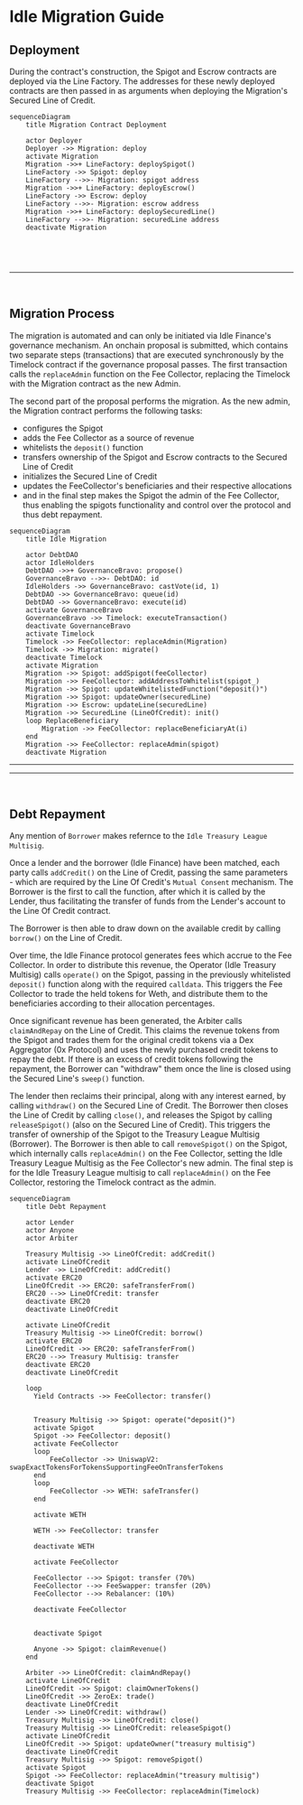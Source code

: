 # Idle Migration Guide

## Deployment

During the contract's construction, the Spigot and Escrow contracts are deployed via the Line Factory. The addresses for these newly deployed contracts are then passed in as arguments when deploying the Migration's Secured Line of Credit.

```mermaid
sequenceDiagram
    title Migration Contract Deployment

    actor Deployer
    Deployer ->> Migration: deploy
    activate Migration
    Migration ->>+ LineFactory: deploySpigot()
    LineFactory ->> Spigot: deploy
    LineFactory -->>- Migration: spigot address
    Migration ->>+ LineFactory: deployEscrow()
    LineFactory ->> Escrow: deploy
    LineFactory -->>- Migration: escrow address
    Migration ->>+ LineFactory: deploySecuredLine()
    LineFactory -->>- Migration: securedLine address
    deactivate Migration

```
&nbsp;
---
---
&nbsp;

## Migration Process

The migration is automated and can only be initiated via Idle Finance's governance mechanism. An onchain proposal is submitted, which contains two separate steps (transactions) that are executed synchronously by the Timelock contract if the governance proposal passes. The first transaction calls the `replaceAdmin` function on the Fee Collector, replacing the Timelock with the Migration contract as the new Admin.

The second part of the proposal performs the migration. As the new admin, the Migration contract performs the following tasks:

- configures the Spigot
- adds the Fee Collector as a source of revenue
- whitelists the `deposit()` function
- transfers ownership of the Spigot and Escrow contracts to the Secured Line of Credit
- initializes the Secured Line of Credit
- updates the FeeCollector's beneficiaries and their respective allocations
- and in the final step makes the Spigot the admin of the Fee Collector, thus enabling the spigots functionality and control over the protocol and thus debt repayment.

```mermaid
sequenceDiagram
    title Idle Migration

    actor DebtDAO
    actor IdleHolders
    DebtDAO ->>+ GovernanceBravo: propose()
    GovernanceBravo -->>- DebtDAO: id
    IdleHolders ->> GovernanceBravo: castVote(id, 1)
    DebtDAO ->> GovernanceBravo: queue(id)
    DebtDAO ->> GovernanceBravo: execute(id)
    activate GovernanceBravo
    GovernanceBravo ->> Timelock: executeTransaction()
    deactivate GovernanceBravo
    activate Timelock
    Timelock ->> FeeCollector: replaceAdmin(Migration)
    Timelock ->> Migration: migrate()
    deactivate Timelock
    activate Migration
    Migration ->> Spigot: addSpigot(feeCollector)
    Migration ->> FeeCollector: addAddressToWhitelist(spigot_)
    Migration ->> Spigot: updateWhitelistedFunction("deposit()")
    Migration ->> Spigot: updateOwner(securedLine)
    Migration ->> Escrow: updateLine(securedLine)
    Migration ->> SecuredLine (LineOfCredit): init()
    loop ReplaceBeneficiary
        Migration ->> FeeCollector: replaceBeneficiaryAt(i)
    end
    Migration ->> FeeCollector: replaceAdmin(spigot)
    deactivate Migration

```

---
---
&nbsp;
## Debt Repayment

Any mention of `Borrower` makes refernce to the `Idle Treasury League Multisig`.

Once a lender and the borrower (Idle Finance) have been matched, each party calls `addCredit()` on the Line of Credit, passing the same parameters - which are required by the Line Of Credit's `Mutual Consent` mechanism.  The Borrower is the first to call the function, after which it is called by the Lender, thus facilitating the transfer of funds from the Lender's account to the Line Of Credit contract.

The Borrower is then able to draw down on the available credit by calling `borrow()` on the Line of Credit.

Over time, the Idle Finance protocol generates fees which accrue to the Fee Collector.  In order to distribute this revenue, the Operator (Idle Treasury Multisig) calls `operate()` on the Spigot, passing in the previously whitelisted `deposit()` function along with the required `calldata`.  This triggers the Fee Collector to trade the held tokens for Weth, and distribute them to the beneficiaries according to their allocation percentages.

Once significant revenue has been generated, the Arbiter calls `claimAndRepay` on the Line of Credit. This claims the revenue tokens from the Spigot and trades them for the original credit tokens via a Dex Aggregator (0x Protocol) and uses the newly purchased credit tokens to repay the debt. If there is an excess of credit tokens following the repayment, the Borrower can "withdraw" them once the line is closed using the Secured Line's `sweep()` function.

The lender then reclaims their principal, along with any interest earned, by calling `withdraw()` on the Secured Line of Credit. The Borrower then closes the Line of Credit by calling `close()`, and releases the Spigot by calling `releaseSpigot()` (also on the Secured Line of Credit). This triggers the transfer of ownership of the Spigot to the Treasury League Multisig (Borrower). The Borrower is then able to call `removeSpigot()` on the Spigot, which internally calls `replaceAdmin()` on the Fee Collector, setting the Idle Treasury League Multisig as the Fee Collector's new admin.  The final step is for the Idle Treasury League multisig to call `replaceAdmin()` on the Fee Collector, restoring the Timelock contract as the admin.



```mermaid
sequenceDiagram
    title Debt Repayment

    actor Lender
    actor Anyone
    actor Arbiter

    Treasury Multisig ->> LineOfCredit: addCredit()
    activate LineOfCredit
    Lender ->> LineOfCredit: addCredit()
    activate ERC20
    LineOfCredit ->> ERC20: safeTransferFrom()
    ERC20 -->> LineOfCredit: transfer
    deactivate ERC20
    deactivate LineOfCredit

    activate LineOfCredit
    Treasury Multisig ->> LineOfCredit: borrow()
    activate ERC20
    LineOfCredit ->> ERC20: safeTransferFrom()
    ERC20 -->> Treasury Multisig: transfer
    deactivate ERC20
    deactivate LineOfCredit

    loop
      Yield Contracts ->> FeeCollector: transfer()


      Treasury Multisig ->> Spigot: operate("deposit()")
      activate Spigot
      Spigot ->> FeeCollector: deposit()
      activate FeeCollector
      loop
          FeeCollector ->> UniswapV2: swapExactTokensForTokensSupportingFeeOnTransferTokens
      end
      loop
          FeeCollector ->> WETH: safeTransfer()
      end

      activate WETH

      WETH ->> FeeCollector: transfer

      deactivate WETH

      activate FeeCollector

      FeeCollector -->> Spigot: transfer (70%)
      FeeCollector -->> FeeSwapper: transfer (20%)
      FeeCollector -->> Rebalancer: (10%)

      deactivate FeeCollector


      deactivate Spigot

      Anyone ->> Spigot: claimRevenue()
    end

    Arbiter ->> LineOfCredit: claimAndRepay()
    activate LineOfCredit
    LineOfCredit ->> Spigot: claimOwnerTokens()
    LineOfCredit ->> ZeroEx: trade()
    deactivate LineOfCredit
    Lender ->> LineOfCredit: withdraw()
    Treasury Multisig ->> LineOfCredit: close()
    Treasury Multisig ->> LineOfCredit: releaseSpigot()
    activate LineOfCredit
    LineOfCredit ->> Spigot: updateOwner("treasury multisig")
    deactivate LineOfCredit
    Treasury Multisig ->> Spigot: removeSpigot()
    activate Spigot
    Spigot ->> FeeCollector: replaceAdmin("treasury multisig")
    deactivate Spigot
    Treasury Multisig ->> FeeCollector: replaceAdmin(Timelock)




```
